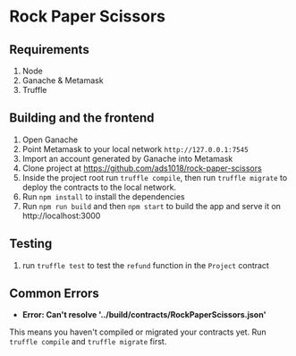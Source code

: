 # Rock Paper Scissors

## Requirements

1. Node
2. Ganache & Metamask
3. Truffle

## Building and the frontend

1. Open Ganache
2. Point Metamask to your local network `http://127.0.0.1:7545`
3. Import an account generated by Ganache into Metamask
4. Clone project at https://github.com/ads1018/rock-paper-scissors
5. Inside the project root run `truffle compile`, then run `truffle migrate` to deploy the contracts to the local network.
6. Run `npm install` to install the dependencies
7. Run `npm run build` and then `npm start` to build the app and serve it on http://localhost:3000

## Testing

1. run `truffle test` to test the `refund` function in the `Project` contract

## Common Errors

* **Error: Can't resolve '../build/contracts/RockPaperScissors.json'**

This means you haven't compiled or migrated your contracts yet. Run `truffle compile` and `truffle migrate` first.